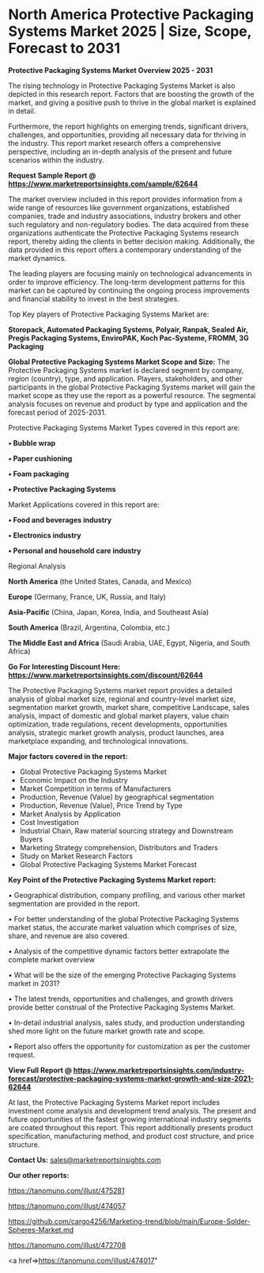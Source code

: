  # North America Protective Packaging Systems Market 2025 | Size, Scope, Forecast to 2031

<Strong> Protective Packaging Systems Market Overview 2025 - 2031</strong>

The rising technology in Protective Packaging Systems Market is also depicted in this research report. Factors that are boosting the growth of the market, and giving a positive push to thrive in the global market is explained in detail.

Furthermore, the report highlights on emerging trends, significant drivers, challenges, and opportunities, providing all necessary data for thriving in the industry. This report market research offers a comprehensive perspective, including an in-depth analysis of the present and future scenarios within the industry.

<strong>Request Sample Report @ <a href=https://www.marketreportsinsights.com/sample/62644>https://www.marketreportsinsights.com/sample/62644</a></strong>

The market overview included in this report provides information from a wide range of resources like government organizations, established companies, trade and industry associations, industry brokers and other such regulatory and non-regulatory bodies. The data acquired from these organizations authenticate the Protective Packaging Systems research report, thereby aiding the clients in better decision making. Additionally, the data provided in this report offers a contemporary understanding of the market dynamics.

The leading players are focusing mainly on technological advancements in order to improve efficiency. The long-term development patterns for this market can be captured by continuing the ongoing process improvements and financial stability to invest in the best strategies.

Top Key players of Protective Packaging Systems Market are:

<strong>Storopack, Automated Packaging Systems, Polyair, Ranpak, Sealed Air, Pregis Packaging Systems, EnviroPAK, Koch Pac-Systeme, FROMM, 3G Packaging</strong>

<strong><b>Global Protective Packaging Systems Market Scope and Size:</b></strong>
The Protective Packaging Systems market is declared segment by company, region (country), type, and application. Players, stakeholders, and other participants in the global Protective Packaging Systems market will gain the market scope as they use the report as a powerful resource. The segmental analysis focuses on revenue and product by type and application and the forecast period of 2025-2031.

Protective Packaging Systems Market Types covered in this report are:

<strong>• Bubble wrap

• Paper cushioning

• Foam packaging

• Protective Packaging Systems</strong>

Market Applications covered in this report are:

<strong>• Food and beverages industry

• Electronics industry

• Personal and household care industry</strong> 

Regional Analysis

<strong>North America</strong> (the United States, Canada, and Mexico)

<strong>Europe</strong> (Germany, France, UK, Russia, and Italy)

<strong>Asia-Pacific</strong> (China, Japan, Korea, India, and Southeast Asia)

<strong>South America</strong> (Brazil, Argentina, Colombia, etc.)

<strong>The Middle East and Africa</strong> (Saudi Arabia, UAE, Egypt, Nigeria, and South Africa)

<strong>Go For Interesting Discount Here: <a href=https://www.marketreportsinsights.com/discount/62644>https://www.marketreportsinsights.com/discount/62644</a></strong>

The Protective Packaging Systems market report provides a detailed analysis of global market size, regional and country-level market size, segmentation market growth, market share, competitive Landscape, sales analysis, impact of domestic and global market players, value chain optimization, trade regulations, recent developments, opportunities analysis, strategic market growth analysis, product launches, area marketplace expanding, and technological innovations.

<strong><b>Major factors covered in the report:</b></strong>
<ul>
  <li>Global Protective Packaging Systems Market </li>
  <li>Economic Impact on the Industry</li>
  <li>Market Competition in terms of Manufacturers</li>
  <li>Production, Revenue (Value) by geographical segmentation</li>
  <li>Production, Revenue (Value), Price Trend by Type</li>
  <li>Market Analysis by Application</li>
  <li>Cost Investigation</li>
  <li>Industrial Chain, Raw material sourcing strategy and Downstream Buyers</li>
  <li>Marketing Strategy comprehension, Distributors and Traders</li>
  <li>Study on Market Research Factors</li>
  <li>Global Protective Packaging Systems Market Forecast</li>
</ul>

<strong><b>Key Point of the Protective Packaging Systems Market report:</b></strong>

• Geographical distribution, company profiling, and various other market segmentation are provided in the report.

• For better understanding of the global Protective Packaging Systems market status, the accurate market valuation which comprises of size, share, and revenue are also covered.

• Analysis of the competitive dynamic factors better extrapolate the complete market overview

• What will be the size of the emerging Protective Packaging Systems market in 2031?

• The latest trends, opportunities and challenges, and growth drivers provide better construal of the Protective Packaging Systems Market.

• In-detail industrial analysis, sales study, and production understanding shed more light on the future market growth rate and scope.

• Report also offers the opportunity for customization as per the customer request.

<strong><b>View Full Report @ <a href=https://www.marketreportsinsights.com/industry-forecast/protective-packaging-systems-market-growth-and-size-2021-62644>https://www.marketreportsinsights.com/industry-forecast/protective-packaging-systems-market-growth-and-size-2021-62644</a></b></strong>


At last, the Protective Packaging Systems Market report includes investment come analysis and development trend analysis. The present and future opportunities of the fastest growing international industry segments are coated throughout this report. This report additionally presents product specification, manufacturing method, and product cost structure, and price structure.

<strong>Contact Us:</strong>
sales@marketreportsinsights.com

<strong>Our other reports:</strong>

<a href=https://tanomuno.com/illust/475281>https://tanomuno.com/illust/475281</a>

<a href=https://tanomuno.com/illust/474057>https://tanomuno.com/illust/474057</a>

<a href=https://github.com/cargo4256/Marketing-trend/blob/main/Europe-Solder-Spheres-Market.md>https://github.com/cargo4256/Marketing-trend/blob/main/Europe-Solder-Spheres-Market.md</a>

<a href=https://tanomuno.com/illust/472708>https://tanomuno.com/illust/472708</a>

<a href=>https://tanomuno.com/illust/474017</a>"
